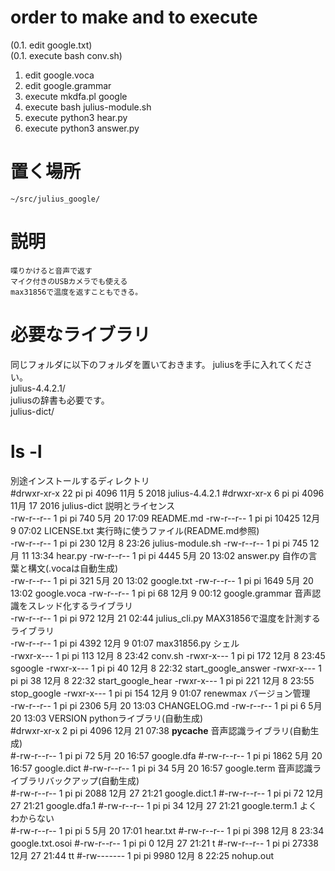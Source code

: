order to make and to execute   
=============================  
  
(0.1. edit google.txt)  
(0.1. execute bash conv.sh)  
1. edit google.voca  
2. edit google.grammar  
3. execute mkdfa.pl google  
4. execute bash julius-module.sh  
5. execute python3 hear.py  
6. execute python3 answer.py  
  
置く場所  
========  
	~/src/julius_google/  
  
説明  
=====  
	喋りかけると音声で返す  
	マイク付きのUSBカメラでも使える  
	max31856で温度を返すこともできる。  
  
必要なライブラリ  
================  
同じフォルダに以下のフォルダを置いておきます。
	juliusを手に入れてください。  
	  julius-4.4.2.1/  
	juliusの辞書も必要です。  
	  julius-dict/  
  
ls -l 
=====  
別途インストールするディレクトリ  
	#drwxr-xr-x 22 pi pi  4096 11月  5  2018 julius-4.4.2.1
	#drwxr-xr-x  6 pi pi  4096 11月 17  2016 julius-dict
説明とライセンス  
	-rw-r--r--  1 pi pi   740  5月 20 17:09 README.md
	-rw-r--r--  1 pi pi 10425 12月  9 07:02 LICENSE.txt
実行時に使うファイル(README.md参照)  
	-rw-r--r--  1 pi pi   230 12月  8 23:26 julius-module.sh
	-rw-r--r--  1 pi pi   745 12月 11 13:34 hear.py
	-rw-r--r--  1 pi pi  4445  5月 20 13:02 answer.py
自作の言葉と構文(.vocaは自動生成)  
	-rw-r--r--  1 pi pi   321  5月 20 13:02 google.txt
	-rw-r--r--  1 pi pi  1649  5月 20 13:02 google.voca
	-rw-r--r--  1 pi pi    68 12月  9 00:12 google.grammar
音声認識をスレッド化するライブラリ  
	-rw-r--r--  1 pi pi   972 12月 21 02:44 julius_cli.py
MAX31856で温度を計測するライブラリ  
	-rw-r--r--  1 pi pi  4392 12月  9 01:07 max31856.py
シェル  
	-rwxr-x---  1 pi pi   113 12月  8 23:42 conv.sh
	-rwxr-x---  1 pi pi   172 12月  8 23:45 sgoogle
	-rwxr-x---  1 pi pi    40 12月  8 22:32 start_google_answer
	-rwxr-x---  1 pi pi    38 12月  8 22:32 start_google_hear
	-rwxr-x---  1 pi pi   221 12月  8 23:55 stop_google
	-rwxr-x---  1 pi pi   154 12月  9 01:07 renewmax
バージョン管理  
	-rw-r--r--  1 pi pi  2306  5月 20 13:03 CHANGELOG.md
	-rw-r--r--  1 pi pi     6  5月 20 13:03 VERSION
pythonライブラリ(自動生成)  
	#drwxr-xr-x  2 pi pi  4096 12月 21 07:38 __pycache__
音声認識ライブラリ(自動生成)  
	#-rw-r--r--  1 pi pi    72  5月 20 16:57 google.dfa
	#-rw-r--r--  1 pi pi  1862  5月 20 16:57 google.dict
	#-rw-r--r--  1 pi pi    34  5月 20 16:57 google.term
音声認識ライブラリバックアップ(自動生成)  
	#-rw-r--r--  1 pi pi  2088 12月 27 21:21 google.dict.1
	#-rw-r--r--  1 pi pi    72 12月 27 21:21 google.dfa.1
	#-rw-r--r--  1 pi pi    34 12月 27 21:21 google.term.1
よくわからない  
	#-rw-r--r--  1 pi pi     5  5月 20 17:01 hear.txt
	#-rw-r--r--  1 pi pi   398 12月  8 23:34 google.txt.osoi
	#-rw-r--r--  1 pi pi     0 12月 27 21:21 t
	#-rw-r--r--  1 pi pi 27338 12月 27 21:44 tt
	#-rw-------  1 pi pi  9980 12月  8 22:25 nohup.out
  
